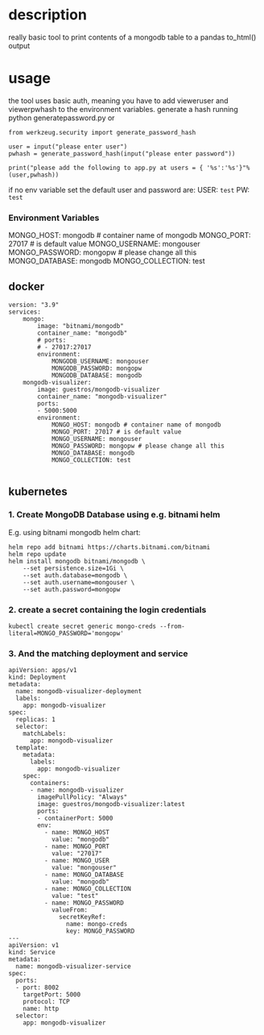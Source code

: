 # description

really basic tool to print contents of a mongodb table to a pandas to_html() output

# usage

the tool uses basic auth, meaning you have to add vieweruser and viewerpwhash to the environment variables.
generate a hash running python generatepassword.py or

```
from werkzeug.security import generate_password_hash

user = input("please enter user")
pwhash = generate_password_hash(input("please enter password"))

print("please add the following to app.py at users = { '%s':'%s'}"%(user,pwhash))
```

if no env variable set the default user and password are:
USER: `test`
PW: `test`

### Environment Variables

MONGO_HOST: mongodb # container name of mongodb
MONGO_PORT: 27017 # is default value
MONGO_USERNAME: mongouser
MONGO_PASSWORD: mongopw # please change all this
MONGO_DATABASE: mongodb
MONGO_COLLECTION: test

## docker

```
version: "3.9"
services:
    mongo:
        image: "bitnami/mongodb"
        container_name: "mongodb"
        # ports:
        # - 27017:27017
        environment:
            MONGODB_USERNAME: mongouser
            MONGODB_PASSWORD: mongopw
            MONGODB_DATABASE: mongodb
    mongodb-visualizer:
        image: guestros/mongodb-visualizer
        container_name: "mongodb-visualizer"
        ports:
        - 5000:5000
        environment:
            MONGO_HOST: mongodb # container name of mongodb
            MONGO_PORT: 27017 # is default value
            MONGO_USERNAME: mongouser
            MONGO_PASSWORD: mongopw # please change all this
            MONGO_DATABASE: mongodb
            MONGO_COLLECTION: test
            
```

## kubernetes

### 1. Create MongoDB Database using e.g. bitnami helm

E.g. using bitnami mongodb helm chart:

```
helm repo add bitnami https://charts.bitnami.com/bitnami
helm repo update
helm install mongodb bitnami/mongodb \
    --set persistence.size=1Gi \
    --set auth.database=mongodb \
    --set auth.username=mongouser \
    --set auth.password=mongopw
```

### 2. create a secret containing the login credentials

`kubectl create secret generic mongo-creds --from-literal=MONGO_PASSWORD='mongopw'`


### 3. And the matching deployment and service

```
apiVersion: apps/v1
kind: Deployment
metadata:
  name: mongodb-visualizer-deployment
  labels:
    app: mongodb-visualizer
spec:
  replicas: 1
  selector:
    matchLabels:
      app: mongodb-visualizer
  template:
    metadata:
      labels:
        app: mongodb-visualizer
    spec:
      containers:
      - name: mongodb-visualizer
        imagePullPolicy: "Always"
        image: guestros/mongodb-visualizer:latest
        ports:
        - containerPort: 5000
        env:
          - name: MONGO_HOST
            value: "mongodb"
          - name: MONGO_PORT
            value: "27017"
          - name: MONGO_USER
            value: "mongouser"
          - name: MONGO_DATABASE
            value: "mongodb"
          - name: MONGO_COLLECTION
            value: "test"
          - name: MONGO_PASSWORD
            valueFrom:
              secretKeyRef:
                name: mongo-creds
                key: MONGO_PASSWORD
---
apiVersion: v1
kind: Service
metadata:
  name: mongodb-visualizer-service
spec:
  ports:
  - port: 8002
    targetPort: 5000
    protocol: TCP
    name: http
  selector:
    app: mongodb-visualizer
```
